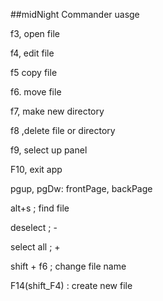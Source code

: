 
##midNight Commander uasge

f3, open file

f4, edit file

f5 copy file

f6. move file

f7, make new directory

f8 ,delete file or directory

f9, select up panel

F10, exit app

pgup, pgDw: frontPage, backPage

alt+s ; find file

deselect ; -

select all ; +

shift + f6 ; change file name

F14(shift_F4) : create new file
